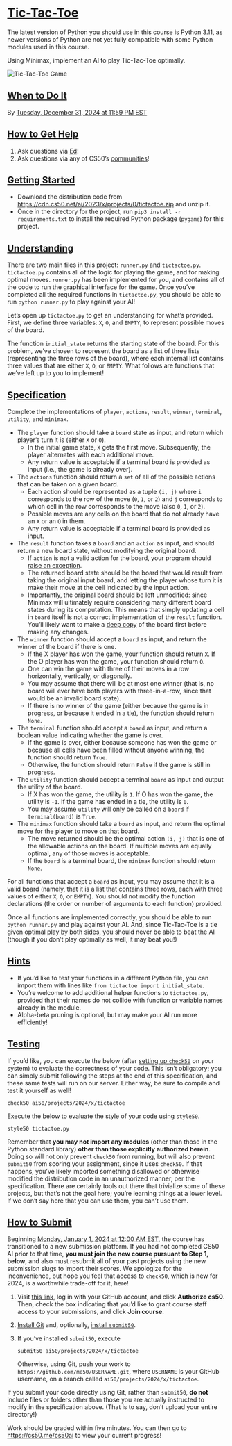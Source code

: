 # [Tic-Tac-Toe](#tic-tac-toe)

The latest version of Python you should use in this course is Python
3.11, as newer versions of Python are not yet fully compatible with some
Python modules used in this course.

Using Minimax, implement an AI to play Tic-Tac-Toe optimally.

![Tic-Tac-Toe Game](https://cs50.harvard.edu/ai/2024/projects/0/tictactoe/images/game.png)

## [When to Do It](#when-to-do-it)

By <a href="https://time.cs50.io/20241231T235900-0500"
data-local="2024-12-31T23:59:00-05:00">Tuesday, December 31, 2024 at
11:59 PM EST</a>

## [How to Get Help](#how-to-get-help)

1. Ask questions via [Ed](https://cs50.edx.org/ed)!
2. Ask questions via any of CS50’s
    [communities](https://cs50.harvard.edu/ai/2024/communities/)!

## [Getting Started](#getting-started)

- Download the distribution code from
    <https://cdn.cs50.net/ai/2023/x/projects/0/tictactoe.zip> and unzip
    it.
- Once in the directory for the project,
    run `pip3 install -r requirements.txt` to install the required
    Python package (`pygame`) for this project.

## [Understanding](#understanding)

There are two main files in this project: `runner.py` and
`tictactoe.py`. `tictactoe.py` contains all of the logic for playing the
game, and for making optimal moves. `runner.py` has been implemented for
you, and contains all of the code to run the graphical interface for the
game. Once you’ve completed all the required functions in
`tictactoe.py`, you should be able to run `python runner.py` to play
against your AI!

Let’s open up `tictactoe.py` to get an understanding for what’s
provided. First, we define three variables: `X`, `O`, and `EMPTY`, to
represent possible moves of the board.

The function `initial_state` returns the starting state of the board.
For this problem, we’ve chosen to represent the board as a list of three
lists (representing the three rows of the board), where each internal
list contains three values that are either `X`, `O`, or `EMPTY`. What
follows are functions that we’ve left up to you to implement!

## [Specification](#specification)

Complete the implementations of `player`, `actions`, `result`, `winner`,
`terminal`, `utility`, and `minimax`.

- The `player` function should take a
    `board` state as input, and return which player’s turn it is (either
    `X` or `O`).
  - In the initial game state, `X` gets
        the first move. Subsequently, the player alternates with each
        additional move.
  - Any return value is acceptable if a
        terminal board is provided as input (i.e., the game is already
        over).
- The `actions` function should return a
    `set` of all of the possible actions that can be taken on a given
    board.
  - Each action should be represented as
        a tuple `(i, j)` where `i` corresponds to the row of the move
        (`0`, `1`, or `2`) and `j` corresponds to which cell in the row
        corresponds to the move (also `0`, `1`, or `2`).
  - Possible moves are any cells on the
        board that do not already have an `X` or an `O` in them.
  - Any return value is acceptable if a
        terminal board is provided as input.
- The `result` function takes a `board` and
    an `action` as input, and should return a new board state, without
    modifying the original board.
  - If `action` is not a valid action for
        the board, your program should [raise an
        exception](https://docs.python.org/3/tutorial/errors.html#raising-exceptions).
  - The returned board state should be
        the board that would result from taking the original input
        board, and letting the player whose turn it is make their move
        at the cell indicated by the input action.
  - Importantly, the original board
        should be left unmodified: since Minimax will ultimately require
        considering many different board states during its computation.
        This means that simply updating a cell in `board` itself is not
        a correct implementation of the `result` function. You’ll likely
        want to make a [deep
        copy](https://docs.python.org/3/library/copy.html#copy.deepcopy)
        of the board first before making any changes.
- The `winner` function should accept a
    `board` as input, and return the winner of the board if there is
    one.
  - If the X player has won the game,
        your function should return `X`. If the O player has won the
        game, your function should return `O`.
  - One can win the game with three of
        their moves in a row horizontally, vertically, or diagonally.
  - You may assume that there will be at
        most one winner (that is, no board will ever have both players
        with three-in-a-row, since that would be an invalid board
        state).
  - If there is no winner of the game
        (either because the game is in progress, or because it ended in
        a tie), the function should return `None`.
- The `terminal` function should accept a
    `board` as input, and return a boolean value indicating whether the
    game is over.
  - If the game is over, either because
        someone has won the game or because all cells have been filled
        without anyone winning, the function should return `True`.
  - Otherwise, the function should return
        `False` if the game is still in progress.
- The `utility` function should accept a
    terminal `board` as input and output the utility of the board.
  - If X has won the game, the utility is
        `1`. If O has won the game, the utility is `-1`. If the game has
        ended in a tie, the utility is `0`.
  - You may assume `utility` will only be
        called on a `board` if `terminal(board)` is `True`.
- The `minimax` function should take a
    `board` as input, and return the optimal move for the player to move
    on that board.
  - The move returned should be the
        optimal action `(i, j)` that is one of the allowable actions on
        the board. If multiple moves are equally optimal, any of those
        moves is acceptable.
  - If the `board` is a terminal board,
        the `minimax` function should return `None`.

For all functions that accept a `board` as input, you may assume that it
is a valid board (namely, that it is a list that contains three rows,
each with three values of either `X`, `O`, or `EMPTY`). You should not
modify the function declarations (the order or number of arguments to
each function) provided.

Once all functions are implemented correctly, you should be able to run
`python runner.py` and play against your AI. And, since Tic-Tac-Toe is a
tie given optimal play by both sides, you should never be able to beat
the AI (though if you don’t play optimally as well, it may beat you!)

## [Hints](#hints)

- If you’d like to test your functions in a
    different Python file, you can import them with lines like
    `from tictactoe import initial_state`.
- You’re welcome to add additional helper
    functions to `tictactoe.py`, provided that their names do not
    collide with function or variable names already in the module.
- Alpha-beta pruning is optional, but may
    make your AI run more efficiently!

## [Testing](#testing)

If you’d like, you can execute the below (after [setting up
`check50`](https://cs50.readthedocs.io/projects/check50/en/latest/index.html)
on your system) to evaluate the correctness of your code. This isn’t
obligatory; you can simply submit following the steps at the end of this
specification, and these same tests will run on our server. Either way,
be sure to compile and test it yourself as well!

``` highlight
check50 ai50/projects/2024/x/tictactoe
```

Execute the below to evaluate the style of your code using `style50`.

``` highlight
style50 tictactoe.py
```

Remember that **you may not import any modules** (other than those in
the Python standard library) **other than those explicitly authorized
herein**. Doing so will not only prevent `check50` from running, but
will also prevent `submit50` from scoring your assignment, since it uses
`check50`. If that happens, you’ve likely imported something disallowed
or otherwise modified the distribution code in an unauthorized manner,
per the specification. There are certainly tools out there that
trivialize some of these projects, but that’s not the goal here; you’re
learning things at a lower level. If we don’t say here that you can use
them, you can’t use them.

## [How to Submit](#how-to-submit)

Beginning
<a href="https://time.cs50.io/20240101T000000-0500" class="alert-link"
data-local="2024-01-01T00:00:00-05:00">Monday, January 1, 2024 at 12:00
AM EST</a>, the course has transitioned to a new submission platform. If
you had not completed CS50 AI prior to that time, **you must join the
new course pursuant to Step 1, below**, and also must resubmit all of
your past projects using the new submission slugs to import their
scores. We apologize for the inconvenience, but hope you feel that
access to `check50`, which is new for 2024, is a worthwhile trade-off
for it, here!

1. Visit [this
    link](https://submit.cs50.io/invites/d03c31aef1984c29b5e7b268c3a87b7b),
    log in with your GitHub account, and click **Authorize cs50**. Then,
    check the box indicating that you’d like to grant course staff
    access to your submissions, and click **Join course**.

2. [Install Git](https://git-scm.com/downloads) and, optionally,
    [install `submit50`](https://cs50.readthedocs.io/submit50/).

3. If you’ve installed `submit50`, execute

    ``` highlight
    submit50 ai50/projects/2024/x/tictactoe
    ```

    Otherwise, using Git, push your work to
    `https://github.com/me50/USERNAME.git`, where `USERNAME` is your
    GitHub username, on a branch called
    `ai50/projects/2024/x/tictactoe`.

If you submit your code directly using Git, rather than `submit50`, **do
not** include files or folders other than those you are actually
instructed to modify in the specification above. (That is to say, don’t
upload your entire directory!)

Work should be graded within five minutes. You can then go to
<https://cs50.me/cs50ai> to view your current progress!
